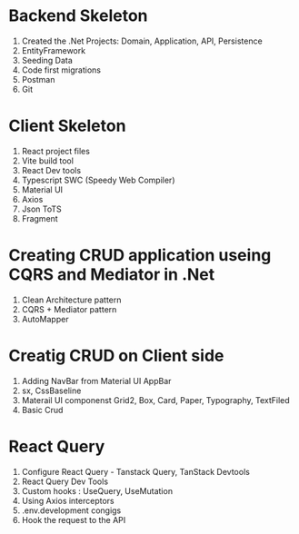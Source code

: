 # Backend Skeleton
1. Created the .Net Projects: Domain, Application, API, Persistence
2. EntityFramework
3. Seeding Data
4. Code first migrations
5. Postman
6. Git

# Client Skeleton
1. React project files
2. Vite build tool
3. React Dev tools
4. Typescript SWC (Speedy Web Compiler)
5. Material UI
6. Axios
7. Json ToTS
8. Fragment

# Creating CRUD application useing CQRS and Mediator in .Net
1. Clean Architecture pattern
2. CQRS + Mediator pattern
3. AutoMapper

# Creatig CRUD on Client side
1. Adding NavBar from Material UI AppBar
2. sx, CssBaseline
3. Materail UI componenst Grid2, Box, Card, Paper, Typography, TextFiled
4. Basic Crud

# React Query
1. Configure React Query - Tanstack Query, TanStack Devtools
2. React Query Dev Tools
2. Custom hooks : UseQuery, UseMutation
3. Using Axios interceptors
5. .env.development congigs
4. Hook the request to the API
